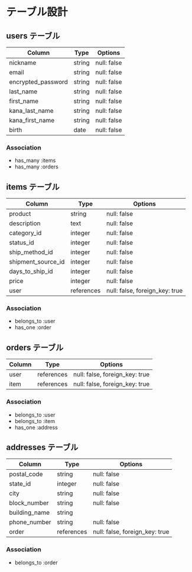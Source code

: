 # テーブル設計

## users テーブル

| Column             | Type       | Options     |
| ------------------ | ---------- | ----------- |
| nickname           | string     | null: false |
| email              | string     | null: false |
| encrypted_password | string     | null: false |
| last_name          | string     | null: false |
| first_name         | string     | null: false |
| kana_last_name     | string     | null: false |
| kana_first_name    | string     | null: false |
| birth              | date       | null: false |

### Association

- has_many :items
- has_many :orders

## items テーブル

| Column             | Type       | Options                        |
| ------------------ | ---------- | ------------------------------ |
| product            | string     | null: false                    |
| description        | text       | null: false                    |
| category_id        | integer    | null: false                    |
| status_id          | integer    | null: false                    |
| ship_method_id     | integer    | null: false                    |
| shipment_source_id | integer    | null: false                    |
| days_to_ship_id    | integer    | null: false                    |
| price              | integer    | null: false                    |
| user               | references | null: false, foreign_key: true |

### Association

- belongs_to :user
- has_one :order


## orders テーブル

| Column    | Type       | Options                        |
| --------- | ---------- | ------------------------------ |
| user      | references | null: false, foreign_key: true |
| item      | references | null: false, foreign_key: true |

### Association

- belongs_to :user
- belongs_to :item
- has_one :address


## addresses テーブル

| Column         | Type       | Options                        |
| -------------- | ---------- | ------------------------------ |
| postal_code    | string     | null: false                    |
| state_id       | integer    | null: false                    |
| city           | string     | null: false                    |
| block_number   | string     | null: false                    |
| building_name  | string     |                                |
| phone_number   | string     | null: false                    |
| order          | references | null: false, foreign_key: true |

### Association

- belongs_to :order
